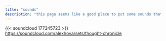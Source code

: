 ```yaml
---
title: "sounds"
description: "this page seems like a good place to put some sounds that i've made"
---
```


{{< soundcloud 177245723 >}}
https://soundcloud.com/alexhova/sets/thought-chronicle